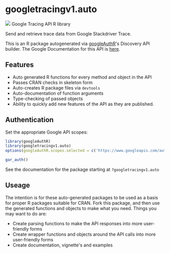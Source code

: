 # googletracingv1.auto
![](http://www.google.com/images/icons/product/search-32.gif)
Google Tracing API R library

Send and retrieve trace data from Google Stackdriver Trace.

This is an R package autogenerated via [googleAuthR](http://code.markedmondson.me/googleAuthR)'s Discovery API builder. 
The Google Documentation for this API is [here](https://cloud.google.com/trace).

## Features 
 * Auto generated R functions for every method and object in the API
 * Passes CRAN checks in skeleton form
 * Auto-creates R package files via `devtools`
 * Auto-documentation of function arguments
 * Type-checking of passed objects
 * Ability to quickly add new features of the API as they are published.

## Authentication
Set the appropriate Google API scopes:

```r
library(googleAuthR)
library(googletracingv1.auto)
options(googleAuthR.scopes.selected = c('https://www.googleapis.com/auth/trace.readonly', 'https://www.googleapis.com/auth/trace.append', 'https://www.googleapis.com/auth/cloud-platform'))

gar_auth()
```
 See the documentation for the package starting at `?googletracingv1.auto`
## Useage
The intention is for these auto-generated packages to be used as a basis for proper R packages suitable for CRAN.
Fork this package, and then use the generated functions and objects to make what you need.
Things you may want to do are:
* Create parsing functions to make the API responses into more user-friendly forms
* Create wrapper functions and objects around the API calls into more user-friendly forms
* Create documentation, vignette's and examples


